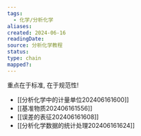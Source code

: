 ```yaml
---
tags:
  - 化学/分析化学
aliases: 
created: 2024-06-16
readingDate: 
source: 分析化学教程
status: 
type: chain
mapped?:
---
```


重点在于标准, 在于规范性!
- [[分析化学中的计量单位202406161600]]
- [[基准物质202406161556]]
- [[误差的表征202406161608]]
- [[分析化学数据的统计处理202406161624]]

